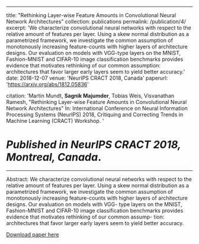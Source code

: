 <!-- ---
title: "Unified Probabilistic Deep Continual Learning through Generative Replay and Open Set Recognition"
collection: publications
permalink: /publication/6/
excerpt: "bla"
date: 2019-28-05
venue: 'Somewhere'

 paperurl: 'https://arxiv.org/abs/1905.12019'

citation: 'Martin Mundt, <b>Sagnik Majumder</b>, Iuliia Pliushch, Visvanathan Ramesh, &quot;Unified Probabilistic Deep Continual Learning through Generative Replay and Open Set Recognition&quot; In: ArXiv.'

#  <i>Published in ICCV SDLCV 2019, Seoul, South Korea</i>.

 ---
Abstract: bla

[Download paper here](https://arxiv.org/pdf/1905.12019.pdf) -->

---
title: "Rethinking Layer-wise Feature Amounts in Convolutional Neural Network Architectures"
collection: publications
permalink: /publication/4/
excerpt: 'We characterize convolutional neural networks with respect to the relative amount of features per layer. Using a skew normal distribution as a parametrized framework, we investigate the common assumption of monotonously increasing feature-counts with higher layers of architecture designs. Our evaluation on models with VGG-type layers on the MNIST, Fashion-MNIST and CIFAR-10 image classification benchmarks provides evidence that motivates rethinking of our common assumption: architectures that favor larger early layers seem to yield better accuracy.'
date: 2018-12-07
venue: 'NeurIPS CRACT 2018, Canada'
paperurl: 'https://arxiv.org/abs/1812.05836'

citation: 'Martin Mundt, <b>Sagnik Majumder</b>, Tobias Weis, Visvanathan Ramesh, &quot;Rethinking Layer-wise Feature Amounts in Convolutional Neural Network Architectures&quot; In: International Conference on Neural Information Processing Systems (NeurIPS) 2018, Critiquing and Correcting Trends in Machine Learning (CRACT) Workshop.
'

#  <i>Published in NeurIPS CRACT 2018, Montreal, Canada</i>.
---
Abstract: We characterize convolutional neural networks with respect to the relative amount
of features per layer. Using a skew normal distribution as a parametrized framework,
we investigate the common assumption of monotonously increasing feature-counts
with higher layers of architecture designs. Our evaluation on models with VGG-
type layers on the MNIST, Fashion-MNIST and CIFAR-10 image classification
benchmarks provides evidence that motivates rethinking of our common assump-
tion: architectures that favor larger early layers seem to yield better accuracy.

[Download paper here](https://arxiv.org/pdf/1812.05836.pdf)